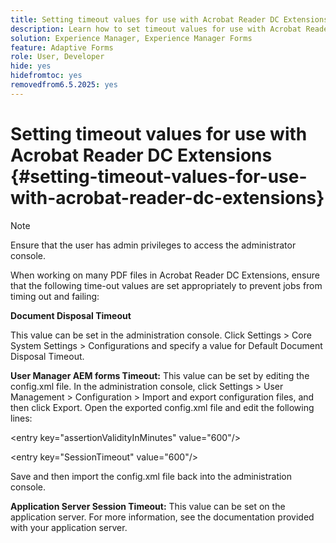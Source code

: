 ```yaml
---
title: Setting timeout values for use with Acrobat Reader DC Extensions
description: Learn how to set timeout values for use with Acrobat Reader DC Extensions.
solution: Experience Manager, Experience Manager Forms
feature: Adaptive Forms
role: User, Developer
hide: yes
hidefromtoc: yes
removedfrom6.5.2025: yes
---
```

# Setting timeout values for use with Acrobat Reader DC Extensions  {#setting-timeout-values-for-use-with-acrobat-reader-dc-extensions}

>[!NOTE]
> 
> Ensure that the user has admin privileges to access the administrator console.

When working on many PDF files in Acrobat Reader DC Extensions, ensure that the following time-out values are set appropriately to prevent jobs from timing out and failing:

**Document Disposal Timeout**

This value can be set in the administration console. Click Settings > Core System Settings > Configurations and specify a value for Default Document Disposal Timeout.

**User Manager AEM forms Timeout:** This value can be set by editing the config.xml file. In the administration console, click Settings > User Management > Configuration > Import and export configuration files, and then click Export. Open the exported config.xml file and edit the following lines:

&lt;entry key="assertionValidityInMinutes" value="600"/&gt;

&lt;entry key="SessionTimeout" value="600"/&gt;

Save and then import the config.xml file back into the administration console.

**Application Server Session Timeout:** This value can be set on the application server. For more information, see the documentation provided with your application server.
